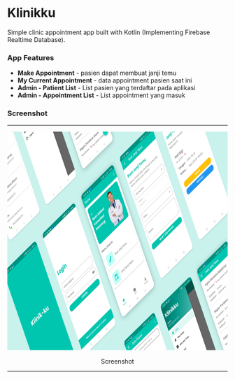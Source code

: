 # Klinikku
Simple clinic appointment app built with Kotlin (Implementing Firebase Realtime Database).

### App Features
* **Make Appointment** - pasien dapat membuat janji temu
* **My Current Appointment** - data appointment pasien saat ini
* **Admin - Patient List** - List pasien yang terdaftar pada aplikasi
* **Admin - Appointment List** - List appointment yang masuk

### Screenshot
<span align="center">
 <hr>
 <p align="center"><img src="screenshot/banner klinikku.png" alt="Klinikku Screenshot" width="850" height="500"></p>
 <p align="center">Screenshot</p>
 <hr>
 </span>

